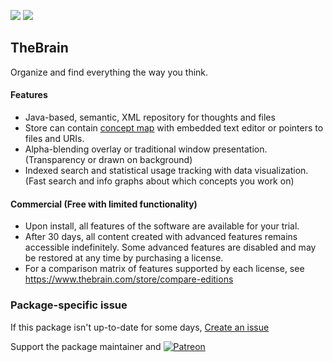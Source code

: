 [![](https://img.shields.io/chocolatey/v/thebrain?color=green&label=thebrain)](https://chocolatey.org/packages/thebrain) [![](https://img.shields.io/chocolatey/dt/thebrain)](https://chocolatey.org/packages/thebrain)

## TheBrain

Organize and find everything the way you think.

#### Features
* Java-based, semantic, XML repository for thoughts and files 
* Store can contain [concept map](https://wikipedia.org/wiki/Concept_map) with embedded text editor or pointers to files and URIs.
* Alpha-blending overlay or traditional window presentation. (Transparency or drawn on background)
* Indexed search and statistical usage tracking with data visualization. (Fast search and info graphs about which concepts you work on)

#### Commercial (Free with limited functionality)
* Upon install, all features of the software are available for your trial.
* After 30 days, all content created with advanced features remains accessible indefinitely.  Some advanced features are disabled and may be restored at any time by purchasing a license.  
* For a comparison matrix of features supported by each license, see https://www.thebrain.com/store/compare-editions

### Package-specific issue
If this package isn't up-to-date for some days, [Create an issue](https://github.com/tunisiano187/Chocolatey-packages/issues/new/choose)

Support the package maintainer and [![Patreon](https://cdn.jsdelivr.net/gh/tunisiano187/Chocolatey-packages@d15c4e19c709e7148588d4523ffc6dd3cd3c7e5e/icons/patreon.png)](https://www.patreon.com/tunisiano)
